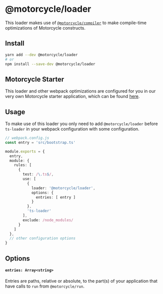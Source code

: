 # @motorcycle/loader

This loader makes use of [`@motorcycle/compiler`](https://github.com/motorcyclets/compiler) to
make compile-time optimizations of Motorcycle constructs.

## Install
```sh
yarn add --dev @motorcycle/loader
# or
npm install --save-dev @motorcycle/loader
```

## Motorcycle Starter

This loader and other webpack optimizations are configured for you in our very 
own Motorcycle starter application, which can be found [here](https://github.com/motorcyclets/starter).

## Usage

To make use of this loader you only need to add `@motorcycle/loader` before 
`ts-loader` in your webpack configuration with some configuration.

```typescript
// webpack.config.js
const entry = 'src/bootstrap.ts'

module.exports = {
  entry,
  module: {
    rules: [
      {
        test: /\.ts$/,
        use: [
          {
            loader: '@motorcycle/loader',
            options: {
              entries: [ entry ]
            }
          },
          'ts-loader'
        ],
        exclude: /node_modules/
      }
    ]
  },
  // other configuration options
}
```

## Options

#### `entries: Array<string>`

Entries are paths, relative or absolute, to the part(s) of your application that 
have calls to `run` from `@motorcycle/run`.
